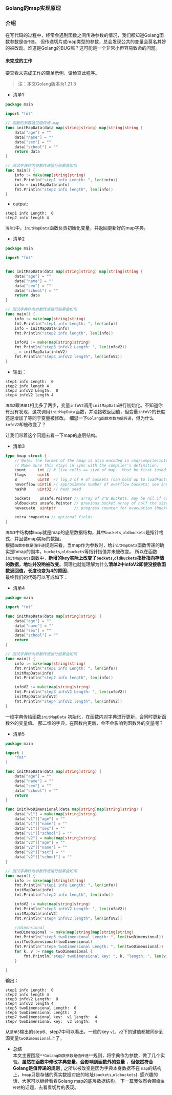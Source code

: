 ### Golang的map实现原理

### 介绍
在写代码的过程中，经常会遇到函数之间传递参数的情况，我们都知道Golang函数参数是`值传递`。
但传递切片或map类型的参数，总会发现公共的变量会莫名其妙的被改动。难道是Golang的BUG嘛？这可能是一个非常小但容易致命的问题。

#### 未完成的工作
要查看未完成工作的简单示例，请检查此程序。

> 注：本文Golang版本为1.21.3  

- 清单1
```go
package main

import "fmt"

// 函数的参数通过值传递-map
func initMapData(data map[string]string) map[string]string {
    data["age"] = ""
    data["name"] = ""
    data["sex"] = ""
    data["school"] = ""
    return data
}

// 测试字典作为参数传递运行结果会如何
func main() {
    info := make(map[string]string)
    fmt.Println("step1 info Length: ", len(info))
    info = initMapData(info)
    fmt.Println("step2 info length", len(info))
}
```

- output:
```text
step1 info Length:  0
step2 info length 4
```

`清单1`中，`initMapData`函数负责初始化变量，并返回更新好的map字典。

- 清单2
```go
package main

import "fmt"


func initMapData(data map[string]string) map[string]string {
    data["age"] = ""
    data["name"] = ""
    data["sex"] = ""
    data["school"] = ""
    return data
}

// 测试字典作为参数传递运行结果会如何
func main() {
    info := make(map[string]string)
    fmt.Println("step1 info Length: ", len(info))
    info = initMapData(info)
    fmt.Println("step2 info length", len(info))

    infoV2 := make(map[string]string)
    fmt.Println("step3 infoV2 Length: ", len(infoV2))
    _ = initMapData(infoV2)
    fmt.Println("step4 infoV2 length", len(infoV2))
}
```   
- 输出：
```text 
step1 info Length:  0
step2 info length 4
step3 infoV2 Length:  0
step4 infoV2 length 4

```     
`清单2`跟`清单1`相比多了两步，变量`infoV2`调用`initMapData`进行初始化。不知道你有没有发现，这次调用`initMapData`函数，并没接收返回值，但变量`infoV2`的长度还是增加了等同于变量被修改。 细思一下`Golang函数参数为值传递`，但为什么`infoV2`却被改变了？  

让我们带着这个问题去看一下map的底层结构。  
- 清单3  
```go
type hmap struct {
    // Note: the format of the hmap is also encoded in cmd/compile/internal/reflectdata/reflect.go.
    // Make sure this stays in sync with the compiler's definition.
    count     int // # live cells == size of map.  Must be first (used by len() builtin)
    flags     uint8
    B         uint8  // log_2 of # of buckets (can hold up to loadFactor * 2^B items)
    noverflow uint16 // approximate number of overflow buckets; see incrnoverflow for details
    hash0     uint32 // hash seed

    buckets    unsafe.Pointer // array of 2^B Buckets. may be nil if count==0.
    oldbuckets unsafe.Pointer // previous bucket array of half the size, non-nil only when growing
    nevacuate  uintptr        // progress counter for evacuation (buckets less than this have been evacuated)

    extra *mapextra // optional fields
}
```  

`清单3`中结构体`hmap`就是map的底层数据结构，其中`buckets`,`oldbuckets`是指针格式，并且装map实际的数据。   
根据`函数参数是值传递`规则来看，当map作为参数时，给`initMapData`函数传递的确实是hmap的副本，`buckets`,`oldbuckets`等指针指值并未被改变。 所以在函数`initMapData`函数中，**新增的key实际上改变了`buckets`,`oldbuckets`指针指向存储的数据，地址并没哟被改变**。同理也就能理解为什么**清单2中infoV2即使没接收函数返回值，长度也变为4的原因**。  
最终我们的代码可以写成如下：

- 清单4  
```go
package main

import "fmt"

func initMapData(data map[string]string) {
    data["age"] = ""
    data["name"] = ""
    data["sex"] = ""
    data["school"] = ""
    return
}

// 测试字典作为参数传递运行结果会如何
func main() {
    info := make(map[string]string)
    fmt.Println("step1 info Length: ", len(info))
    initMapData(info)
    fmt.Println("step2 info length", len(info))

    infoV2 := make(map[string]string)
    fmt.Println("step3 infoV2 Length: ", len(infoV2))
    initMapData(infoV2)
    fmt.Println("step4 infoV2 length", len(infoV2))
}

```
一维字典传给函数`initMapData` 初始化，在函数内对字典进行更新，会同时更新函数外的变量值。
那二维的字典，在函数内更新，会不会影响到函数外的变量呢？

- 清单5  
```go   
package main

import (
    "fmt"
)

func initMapData(data map[string]string) {
    data["age"] = ""
    data["name"] = ""
    data["sex"] = ""
    data["school"] = ""
    return
}

func initTwoDimensional(data map[string]map[string]string) {
    data["v1"] = make(map[string]string)
    data["v1"]["age"] = ""
    data["v1"]["name"] = ""
    data["v1"]["sex"] = ""
    data["v1"]["school"] = ""
    data["v2"] = make(map[string]string)
    data["v2"]["age"] = ""
    data["v2"]["name"] = ""
    data["v2"]["sex"] = ""
    data["v2"]["school"] = ""
}

// 测试字典作为参数传递运行结果会如何
func main() {
    info := make(map[string]string)
    fmt.Println("step1 info Length: ", len(info))
    initMapData(info)
    fmt.Println("step2 info length", len(info))

    infoV2 := make(map[string]string)
    fmt.Println("step3 infoV2 Length: ", len(infoV2))
    initMapData(infoV2)
    fmt.Println("step4 infoV2 length", len(infoV2))

    //dimensional
    twoDimensional := make(map[string]map[string]string)
    fmt.Println("step5 twoDimensional Length: ", len(twoDimensional))
    initTwoDimensional(twoDimensional)
    fmt.Println("step6 twoDimensional Length: ", len(twoDimensional))
    for k, v := range twoDimensional {
        fmt.Println("step7 twoDimensional key: ", k, "length: ", len(v))
    }

}
```   
输出： 
```text
step1 info Length:  0
step2 info length 4
step3 infoV2 Length:  0
step4 infoV2 length 4
step5 twoDimensional Length:  0
step6 twoDimensional Length:  2
step7 twoDimensional key:  v1 length:  4
step7 twoDimensional key:  v2 length:  4

```   
从`清单5`输出的step6、step7中可以看出，一维的key `v1、v2`下的键值都被同步到源变量`twoDimensional`上了。 

- 总结  
本文主要围绕`**Golang函数参数是值传递**`规则，将字典作为参数，做了几个实验。__虽然在函数中修改字典变量，会影响到函数外的变量__ ，**但依然符合Golang是值传递的规则** , 之所以被改变是因为字典本身数据不在 `map`的结构上，`hmap`只是存储的真实数据对应的地址(`buckets`,`oldbuckets`). 感兴趣的话，大家可以继续看看Golang map的底层数据结构。 下一篇我依然会围绕`值传递`的话题，去看看切片的表现。  




